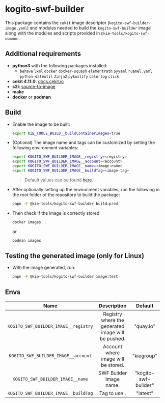 <!--
   Licensed to the Apache Software Foundation (ASF) under one
   or more contributor license agreements.  See the NOTICE file
   distributed with this work for additional information
   regarding copyright ownership.  The ASF licenses this file
   to you under the Apache License, Version 2.0 (the
   "License"); you may not use this file except in compliance
   with the License.  You may obtain a copy of the License at
     http://www.apache.org/licenses/LICENSE-2.0
   Unless required by applicable law or agreed to in writing,
   software distributed under the License is distributed on an
   "AS IS" BASIS, WITHOUT WARRANTIES OR CONDITIONS OF ANY
   KIND, either express or implied.  See the License for the
   specific language governing permissions and limitations
   under the License.
-->

# kogito-swf-builder

This package contains the `cekit` image descriptor (`kogito-swf-builder-image.yaml`) and modules needed to build the `kogito-swf-builder`
image along with the modules and scripts provided in `@kie-tools/kogito-swf-common`.

## Additional requirements

- **python3** with the following packages installed:
  - `behave` `lxml` `docker` `docker-squash` `elementPath` `pyyaml` `ruamel.yaml` `python-dateutil` `Jinja2` `pykwalify` `colorlog` `click`
- **cekit 4.11.0**: [docs.cekit.io](https://docs.cekit.io/en/latest/index.html)
- **s2i**: [source-to-image](https://github.com/openshift/source-to-image)
- **make**
- **docker** or **podman**

## Build

- Enable the image to be built:

  ```bash
  export KIE_TOOLS_BUILD__buildContainerImages=true
  ```

- (Optional) The image name and tags can be customized by setting the following environment variables:

  ```bash
  export KOGITO_SWF_BUILDER_IMAGE__registry=<registry>
  export KOGITO_SWF_BUILDER_IMAGE__account=<account>
  export KOGITO_SWF_BUILDER_IMAGE__name=<image-name>
  export KOGITO_SWF_BUILDER_IMAGE__buildTag=<image-tag>
  ```

  > Default values can be found [here](./env/index.js).

- After optionally setting up the environment variables, run the following in the root folder of the repository to build the package:

  ```bash
  pnpm -F @kie-tools/kogito-swf-builder build:prod
  ```

- Then check if the image is correctly stored:

  ```bash
  docker images
  ```

  or

  ```bash
  podman images
  ```

## Testing the generated image (only for Linux)

- With the image generated, run:

  ```bash
  pnpm -F @kie-tools/kogito-swf-builder image:test
  ```

## Envs

|                 Name                 |                    Description                     |       Default        |
| :----------------------------------: | :------------------------------------------------: | :------------------: |
| `KOGITO_SWF_BUILDER_IMAGE__registry` | Registry where the generated image will be pushed. |      "quay.io"       |
| `KOGITO_SWF_BUILDER_IMAGE__account`  |        Account where image will be stored.         |      "kiegroup"      |
|   `KOGITO_SWF_BUILDER_IMAGE__name`   |              SWF Builder Image name.               | "kogito-swf-builder" |
| `KOGITO_SWF_BUILDER_IMAGE__buildTag` |                    Tag to use .                    |       "latest"       |
